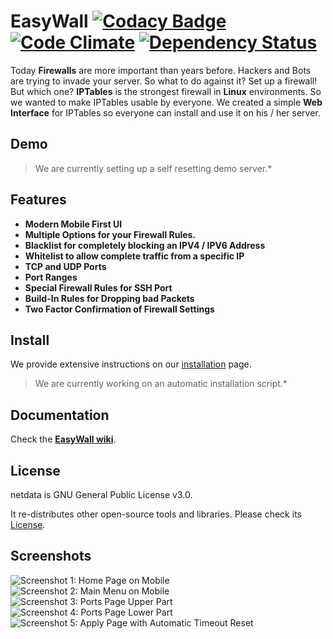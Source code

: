 # EasyWall [![Codacy Badge](https://api.codacy.com/project/badge/Grade/3e06b3dc52b34cca839c8848d799d251)](https://www.codacy.com/app/KingJP/EasyWall?utm_source=github.com&amp;utm_medium=referral&amp;utm_content=KingJP/EasyWall&amp;utm_campaign=Badge_Grade) [![Code Climate](https://codeclimate.com/github/KingJP/EasyWall/badges/gpa.svg)](https://codeclimate.com/github/KingJP/EasyWall) [![Dependency Status](https://gemnasium.com/badges/github.com/KingJP/EasyWall.svg)](https://gemnasium.com/github.com/KingJP/EasyWall)

Today **Firewalls** are more important than years before. Hackers and Bots are trying to invade your server. So what to do against it?
Set up a firewall! But which one? **IPTables** is the strongest firewall in **Linux** environments. So we wanted to make IPTables usable by everyone. We created a simple **Web Interface** for IPTables so everyone can install and use it on his / her server.

## Demo

> We are currently setting up a self resetting demo server.*

## Features

 - **Modern Mobile First UI**
 - **Multiple Options for your Firewall Rules.**
 - **Blacklist for completely blocking an IPV4 / IPV6 Address**
 - **Whitelist to allow complete traffic from a specific IP**
 - **TCP and UDP Ports**
 - **Port Ranges**
 - **Special Firewall Rules for SSH Port**
 - **Build-In Rules for Dropping bad Packets**
 - **Two Factor Confirmation of Firewall Settings**

## Install

We provide extensive instructions on our [installation](https://github.com/KingJP/EasyWall/blob/master/INSTALL.md) page.

> We are currently working on an automatic installation script.*

## Documentation

Check the **[EasyWall wiki](https://github.com/kingjp/easywall/wiki)**.

## License

netdata is GNU General Public License v3.0.

It re-distributes other open-source tools and libraries. Please check its [License](https://github.com/kingjp/easywall/blob/master/LICENSE).

## Screenshots

![Screenshot 1: Home Page on Mobile](http://i.imgur.com/vEneFWK.png)
![Screenshot 2: Main Menu on Mobile](http://i.imgur.com/zxCcPQW.png)
![Screenshot 3: Ports Page Upper Part](http://i.imgur.com/qYjxXNZ.png)
![Screenshot 4: Ports Page Lower Part](http://i.imgur.com/zdN0oRu.png)
![Screenshot 5: Apply Page with Automatic Timeout Reset](http://i.imgur.com/BaWMkZD.png)
